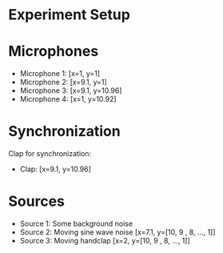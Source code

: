 # Experiment Setup

# Microphones

-  Microphone 1: [x=1, y=1]
-  Microphone 2: [x=9.1, y=1]
-  Microphone 3: [x=9.1, y=10.96]
-  Microphone 4: [x=1, y=10.92]

# Synchronization

Clap for synchronization:

-  Clap: [x=9.1, y=10.96]

# Sources

-  Source 1: Some background noise
-  Source 2: Moving sine wave noise [x=7.1, y=[10, 9 , 8, ..., 1]]
-  Source 3: Moving handclap [x=2, y=[10, 9 , 8, ..., 1]]
